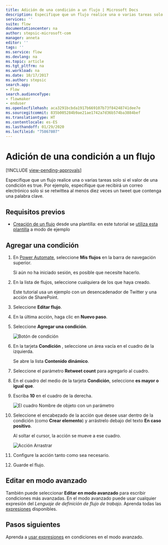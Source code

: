 ```yaml
---
title: Adición de una condición a un flujo | Microsoft Docs
description: Especifique que un flujo realice una o varias tareas solo si el valor de una condición es true.
services: ''
suite: flow
documentationcenter: na
author: stepsic-microsoft-com
manager: anneta
editor: ''
tags: ''
ms.service: flow
ms.devlang: na
ms.topic: article
ms.tgt_pltfrm: na
ms.workload: na
ms.date: 10/17/2017
ms.author: stepsic
search.app:
- Flow
search.audienceType:
- flowmaker
- enduser
ms.openlocfilehash: aca3291bcbda1917b669107b73f84248741dee7e
ms.sourcegitcommit: 835b005284b9ae21ae1742a7d36b574ba3884bef
ms.translationtype: HT
ms.contentlocale: es-ES
ms.lasthandoff: 01/29/2020
ms.locfileid: "75867807"
---
```

# <a name="add-a-condition-to-a-flow"></a>Adición de una condición a un flujo
[!INCLUDE [view-pending-approvals](includes/cc-rebrand.md)]

Especifique que un flujo realice una o varias tareas solo si el valor de una condición es true. Por ejemplo, especifique que recibirá un correo electrónico solo si se retwittea al menos diez veces un tweet que contenga una palabra clave.

## <a name="prerequisites"></a>Requisitos previos

* [Creación de un flujo](get-started-logic-template.md) desde una plantilla: en este tutorial se [utiliza esta plantilla](https://flow.microsoft.com/galleries/public/templates/e78571e5c70e4806a18eeacba5a897c8/) a modo de ejemplo

## <a name="add-a-condition"></a>Agregar una condición

1. En [Power Automate](https://flow.microsoft.com), seleccione **Mis flujos** en la barra de navegación superior.

    Si aún no ha iniciado sesión, es posible que necesite hacerlo.

1. En la lista de flujos, seleccione cualquiera de los que haya creado.

    Este tutorial usa un ejemplo con un desencadenador de Twitter y una acción de SharePoint.

1. Seleccione **Editar flujo**.

1. En la última acción, haga clic en **Nuevo paso**.

1. Seleccione **Agregar una condición**.

    ![Botón de condición](./media/add-condition/add-condition.png)

1. En la tarjeta **Condición** , seleccione un área vacía en el cuadro de la izquierda.

    Se abre la lista **Contenido dinámico**.

1. Seleccione el parámetro **Retweet count** para agregarlo al cuadro.

1. En el cuadro del medio de la tarjeta **Condición**, seleccione **es mayor o igual que**.

1. Escriba **10** en el cuadro de la derecha.

    ![El cuadro Nombre de objeto con un parámetro](./media/add-condition/specify-condition.png)

1. Seleccione el encabezado de la acción que desee usar dentro de la condición (como **Crear elemento**) y arrástrelo debajo del texto **En caso positivo**.

    Al soltar el cursor, la acción se mueve a ese cuadro.

    ![Acción Arrastrar](./media/add-condition/drag-action.png)

1. Configure la acción tanto como sea necesario.

1. Guarde el flujo.

## <a name="edit-in-advanced-mode"></a>Editar en modo avanzado

También puede seleccionar **Editar en modo avanzado** para escribir condiciones más avanzadas. En el modo avanzado puede usar cualquier expresión del *Lenguaje de definición de flujo de trabajo*. Aprenda todas las [expresiones](https://msdn.microsoft.com/library/azure/mt643789.aspx) disponibles.

## <a name="next-steps"></a>Pasos siguientes

Aprenda a [usar expresiones](use-expressions-in-conditions.md) en condiciones en el modo avanzado.